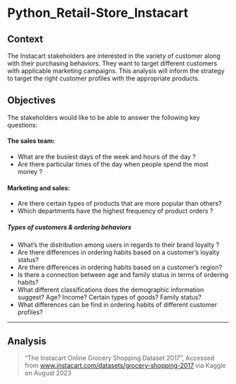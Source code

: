 # Python_Retail-Store_Instacart

## Context
The Instacart stakeholders are interested in the variety of customer along with their purchasing behaviors.
They want to target different customers with applicable marketing campaigns.
This analysis will inform the strategy to target the right customer profiles with the appropriate products. 

## Objectives
The stakeholders would like to be able to answer the following key questions:
#### The sales team:
-  What are the busiest days of the week and hours of the day ?
- Are there particular times of the day when people spend the most money ?

#### Marketing and sales:
- Are there certain types of products that are more popular than others?
- Which departments have the highest frequency of product orders ?

##### Types of customers & ordering behaviors
- What’s the distribution among users in regards to their brand loyalty ?
- Are there differences in ordering habits based on a customer’s loyalty status?
- Are there differences in ordering habits based on a customer’s region?
- Is there a connection between age and family status in terms of ordering habits?
- What different classifications does the demographic information suggest? Age? Income? Certain types of goods? Family status?
- What differences can be find in ordering habits of different customer profiles?

---- 
## Analysis




> “The Instacart Online Grocery Shopping Dataset 2017”, Accessed from www.instacart.com/datasets/grocery-shopping-2017 via Kaggle on August 2023

